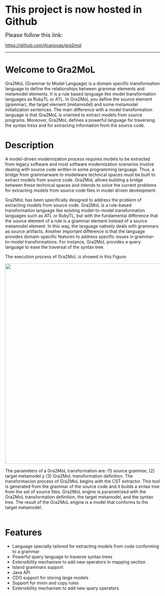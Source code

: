 <font size='6'><b>This project is now hosted in Github</b></font><p></p>
<font size='4'>Please follow this link:</font>

https://github.com/jlcanovas/gra2mol


---


# Welcome to Gra2MoL #
Gra2MoL (Grammar to Model Language) is a domain specific transformation language to define the relationships between grammar elements and metamodel elements. It is a rule based language like model transformation languages as RubyTL or ATL. In Gra2MoL you define the source element (grammar), the target element (metamodel) and some metamodel initialization sentences. The main difference with a model transformation language is that Gra2MoL is oriented to extract models from source programs. Moreover, Gra2MoL defines a powerful language for traversing the syntax tress and for extracting information from the source code.

# Description #
A model-driven modernization process requires models to be extracted from legacy software and most software modernization scenarios involve dealing with source code written in some programming language. Thus, a bridge from grammarware to modelware technical spaces must be built to extract models from source code. Gra2MoL allows building a bridge between these technical spaces and intends to solve the current problems for extracting models from source code files in model driven development.

Gra2MoL has been specifically designed to address the problem of extracting models from source code. Gra2MoL is a rule-based transformation language like existing model-to-model transformation languages such as ATL or RubyTL, but with the fundamental difference that the source element of a rule is a grammar element instead of a source metamodel element. In this way, the language natively deals with grammars as source artifacts. Another important difference is that the language provides domain-specific features to address specific issues in grammar-to-model transformations. For instance, Gra2MoL provides a query language to ease the traversal of the syntax tree.

The execution process of Gra2MoL is showed in this Figure:

<img width='650' src='http://svn.codespot.com/a/eclipselabs.org/gra2mol/wiki/gra2molProcess.jpg'>

The parameters of a Gra2MoL transformation are: (1) source grammar, (2) target metamodel y (3) Gra2MoL transformation definition. The transformacion process of Gra2MoL begins with the CST extractor. This tool is generated from the grammar of the source code and it builds a sintax tree from the set of source files. Gra2MoL engine is parametrized with the Gra2MoL transformation definition, the target metamodel, and the syntax tree. The result of the Gra2MoL engine is a model that conforms to the target metamodel.<br>
<br>
<h1>Features</h1>
<ul><li>Language specially tailored for extracting models from code conforming to a grammar<br>
</li><li>Powerful query language to traverse syntax trees<br>
</li><li>Extensibility mechanism to add new operators in mapping section<br>
</li><li>Island grammars support<br>
</li><li>Java API<br>
</li><li>CDO support for storing large models<br>
</li><li>Support for mixin and copy rules<br>
</li><li>Extensibility mechanism to add new query operators